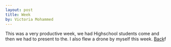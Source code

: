 ```yaml
---
layout: post
title: Week 
by: Victoria Mohammed
---
```

This was a very productive week, we had Highschool students come and then we had to present to the. I also flew a drone by myself this week. 
[Back](./)f
